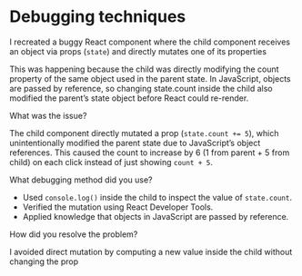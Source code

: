 # Debugging techniques

I recreated a buggy React component where the child component receives an object via props (`state`) and directly mutates one of its properties

This was happening because the child was directly modifying the count property of the same object used in the parent state. In JavaScript, objects are passed by reference, so changing state.count inside the child also modified the parent’s state object before React could re-render.

What was the issue?

The child component directly mutated a prop (`state.count += 5`), which unintentionally modified the parent state due to JavaScript’s object references. This caused the count to increase by 6 (1 from parent + 5 from child) on each click instead of just showing `count + 5`.

What debugging method did you use?

- Used `console.log()` inside the child to inspect the value of `state.count`.
- Verified the mutation using React Developer Tools.
- Applied knowledge that objects in JavaScript are passed by reference.

How did you resolve the problem?

I avoided direct mutation by computing a new value inside the child without changing the prop
